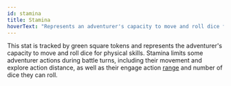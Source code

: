 ```yaml
---
id: stamina
title: Stamina
hoverText: "Represents an adventurer's capacity to move and roll dice for physical skills."
---
```


This stat is tracked by green square tokens and represents the adventurer's capacity to move and roll dice for physical skills. Stamina limits some adventurer actions during battle turns, including their movement and explore action distance, as well as their engage action [range](/docs/all/other/range) and number of dice they can roll.